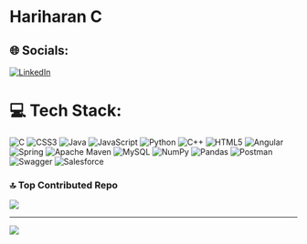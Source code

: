 # Hariharan C

## 🌐 Socials:
[![LinkedIn](https://img.shields.io/badge/LinkedIn-%230077B5.svg?logo=linkedin&logoColor=white)](https://linkedin.com/in/hariharan-c-04b009234) 

# 💻 Tech Stack:
![C](https://img.shields.io/badge/c-%2300599C.svg?style=for-the-badge&logo=c&logoColor=white) ![CSS3](https://img.shields.io/badge/css3-%231572B6.svg?style=for-the-badge&logo=css3&logoColor=white) ![Java](https://img.shields.io/badge/java-%23ED8B00.svg?style=for-the-badge&logo=java&logoColor=white) ![JavaScript](https://img.shields.io/badge/javascript-%23323330.svg?style=for-the-badge&logo=javascript&logoColor=%23F7DF1E) ![Python](https://img.shields.io/badge/python-3670A0?style=for-the-badge&logo=python&logoColor=ffdd54) ![C++](https://img.shields.io/badge/c++-%2300599C.svg?style=for-the-badge&logo=c%2B%2B&logoColor=white) ![HTML5](https://img.shields.io/badge/html5-%23E34F26.svg?style=for-the-badge&logo=html5&logoColor=white) ![Angular](https://img.shields.io/badge/angular-%23DD0031.svg?style=for-the-badge&logo=angular&logoColor=white) ![Spring](https://img.shields.io/badge/spring-%236DB33F.svg?style=for-the-badge&logo=spring&logoColor=white) ![Apache Maven](https://img.shields.io/badge/Apache%20Maven-C71A36?style=for-the-badge&logo=Apache%20Maven&logoColor=white) ![MySQL](https://img.shields.io/badge/mysql-%2300f.svg?style=for-the-badge&logo=mysql&logoColor=white) ![NumPy](https://img.shields.io/badge/numpy-%23013243.svg?style=for-the-badge&logo=numpy&logoColor=white) ![Pandas](https://img.shields.io/badge/pandas-%23150458.svg?style=for-the-badge&logo=pandas&logoColor=white) ![Postman](https://img.shields.io/badge/Postman-FF6C37?style=for-the-badge&logo=postman&logoColor=white) ![Swagger](https://img.shields.io/badge/-Swagger-%23Clojure?style=for-the-badge&logo=swagger&logoColor=white)
![Salesforce](https://img.shields.io/badge/Salesforce-ffdd54?style=for-the-badge&logo=Salesforce&logoColor=Blue)
<!--  
# 📊 GitHub Stats:
![](https://github-readme-stats.vercel.app/api?username=Hariharan8Rpc&theme=dark&hide_border=false&include_all_commits=true&count_private=true)<br/>
![](https://github-readme-streak-stats.herokuapp.com/?user=Hariharan8Rpc&theme=dark&hide_border=false)<br/>
![](https://github-readme-stats.vercel.app/api/top-langs/?username=Hariharan8Rpc&theme=dark&hide_border=false&include_all_commits=true&count_private=true&layout=compact)
-->
### 🔝 Top Contributed Repo
![](https://github-contributor-stats.vercel.app/api?username=Hariharan8Rpc&limit=5&theme=dark&combine_all_yearly_contributions=true)

---
[![](https://visitcount.itsvg.in/api?id=Hariharan8Rpc&icon=0&color=0)](https://visitcount.itsvg.in)

<!-- Proudly created with GPRM ( https://gprm.itsvg.in ) -->
